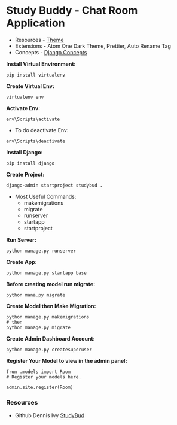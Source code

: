 # Study Buddy - Chat Room Application

- Resources - [Theme](fronend_theme/)
- Extensions - Atom One Dark Theme, Prettier, Auto Rename Tag
- Concepts - [Django Concepts](docs/concepts.md)


**Install Virtual Environment:**
```shell
pip install virtualenv
```

**Create Virtual Env:**
```shell
virtualenv env
```

**Activate Env:**
```shell
env\Scripts\activate
```
- To do deactivate Env:
```shell
env\Scripts\deactivate
```

**Install Django:**
```shell
pip install django
```

**Create Project:**
```shell
django-admin startproject studybud .
```
- Most Useful Commands:
  - makemigrations
  - migrate
  - runserver
  - startapp
  - startproject

**Run Server:**
```shell
python manage.py runserver
```

**Create App:**
```shell
python manage.py startapp base
```

**Before creating model run migrate:**
```shell
python mana.py migrate
```


**Create Model then Make Migration:**
```shell
python manage.py makemigrations
# then
python manage.py migrate
```

**Create Admin Dashboard Account:**
```shell
python manage.py createsuperuser
```

**Register Your Model to view in the admin panel:**
```shell
from .models import Room
# Register your models here.

admin.site.register(Room)
```


### Resources

- Github Dennis Ivy [StudyBud](https://github.com/divanov11/StudyBud)


